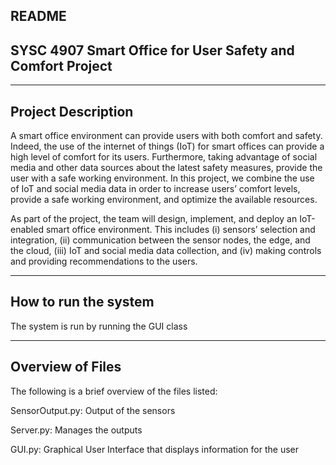 README
----------------------------------------------------------
SYSC 4907 Smart Office for User Safety and Comfort Project
----------------------------------------------------------

-------------------
Project Description
-------------------

A smart office environment can provide users with both comfort and safety. Indeed, the use of the internet of things (IoT) for smart offices can provide a high level of comfort for its users. Furthermore, taking advantage of social media and other data sources about the latest safety measures, provide the user with a safe working environment. In this project, we combine the use of IoT and social media data in order to increase users’ comfort levels, provide a safe working environment, and optimize the available resources.

As part of the project, the team will design, implement, and deploy an IoT-enabled smart office environment. This includes (i) sensors’ selection and integration, (ii) communication between the sensor nodes, the edge, and the cloud, (iii) IoT and social media data collection, and (iv) making controls and providing recommendations to the users.


---------------------
How to run the system
---------------------

The system is run by running the GUI class 


-----------------
Overview of Files   
-----------------

The following is a brief overview of the files listed:


SensorOutput.py: Output of the sensors

Server.py: Manages the outputs

GUI.py: Graphical User Interface that displays information for the user
